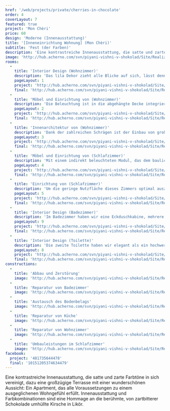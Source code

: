 ```yaml
---
href: '/web/projects/private/cherries-in-chocolate'
order: 4
coverLayout: 7
featured: true
project: 'Mon Chèri'
price: 60
design: 'Moderne (Innenausstattung)'
title: '[Inneneinrichtung Wohnung] (Mon Chèri)'
subtitle: 'Fest (der Farben)'
description: 'Eine kontrastreiche Innenausstattung, die satte und zarte Farbtöne in sich vereinigt, dazu eine großzügige Terrasse mit einer wunderschönen Aussicht: Ein Apartment, das alle Voraussetzungen zu einem ausgeglichenen Wohngefühl erfüllt.'
image: 'http://hub.acherno.com/svn/piyani-vishni-v-shokolad/Site/Realizacia/02_Ach (6).jpg'
rooms:
  -
    title: 'Interior Design (Wohnzimmer)'
    description: 'Das lila Dekor zieht alle Blicke auf sich, lässt dennoch genug Raum um das weiße Sofa, den schwarzen Beistelltisch, die grauen Wände und den hochwertigen Boden in einer perfekten Art zu kombinieren. Die modernen Hochglanzfronten verleihen dem Wohnzimmer zusätzlich eine klassische Eleganz.'
    pageLayout: 1
    project: 'http://hub.acherno.com/svn/piyani-vishni-v-shokolad/Site/3D/01-h_f.jpg'
    final: 'http://hub.acherno.com/svn/piyani-vishni-v-shokolad/Site/Realizacia/01_Ach (4).jpg'
  -
    title: 'Möbel und Einrichtung von (Wohnzimmer)'
    description: 'Die Beleuchtung ist in die abgehängte Decke integriert und sorgt für eine angenehme, romantische Atmosphäre.'
    pageLayout: 2
    project: 'http://hub.acherno.com/svn/piyani-vishni-v-shokolad/Site/3D/02-h_f.jpg'
    final: 'http://hub.acherno.com/svn/piyani-vishni-v-shokolad/Site/Realizacia/02_Ach (6).jpg'
  -
    title: 'Innenarchitektur von (Wohnzimmer)'
    description: 'Dank der zahlreichen Schrägen ist der Einbau von großen Fenstern problemlos möglich. Diese lässt die Räume besonders hell, freundlich und luftig wirken'
    pageLayout: 3
    project: 'http://hub.acherno.com/svn/piyani-vishni-v-shokolad/Site/3D/03-h_f.jpg'
    final: 'http://hub.acherno.com/svn/piyani-vishni-v-shokolad/Site/Realizacia/03_Ach (2).jpg'
  -
    title: 'Möbel und Einrichtung von (Schlafzimmer)'
    description: 'Mit einem indirekt beleuchteten Modul, das dem baulichen Verlauf folgt, haben wir die Schräge gekonnt in die Szene gesetzt.'
    pageLayout: 4
    project: 'http://hub.acherno.com/svn/piyani-vishni-v-shokolad/Site/3D/04-s_f.jpg'
    final: 'http://hub.acherno.com/svn/piyani-vishni-v-shokolad/Site/Realizacia/04_Ach (20).jpg'
  -
    title: 'Einrichtung von (Schlafzimmer)'
    description: 'Um die geringe Nutzfläche dieses Zimmers optimal auszunutzen haben wir uns entschieden ein mittelgroßes Bett und funktional gegenüber eingebaute Sideboards zu platzieren.'
    pageLayout: 5
    project: 'http://hub.acherno.com/svn/piyani-vishni-v-shokolad/Site/3D/05-k_f.jpg'
    final: 'http://hub.acherno.com/svn/piyani-vishni-v-shokolad/Site/Realizacia/05_Ach (18).jpg'
  -
    title: 'Interior Design (Badezimmer)'
    description: 'Im Badezimmer haben wir eine Eckduschkabine, mehrere Spotlights und ein Interieur von Kleinmöbel für die kleinen Dinge des Alltags verwirklicht. Fliesen in Schoko und Beige bilden einen harmonischen Hintergrund.'
    pageLayout: 9
    project: 'http://hub.acherno.com/svn/piyani-vishni-v-shokolad/Site/3D/06-b1_f.jpg'
    final: 'http://hub.acherno.com/svn/piyani-vishni-v-shokolad/Site/Realizacia/06_Ach (26).jpg'
  -
    title: 'Interior Design (Toilette)'
    description: 'Die zweite Toilette haben wir elegant als ein hochwertiges Gäste WC mit einem praktischen Waschplatz gelöst'
    pageLayout: 8
    project: 'http://hub.acherno.com/svn/piyani-vishni-v-shokolad/Site/3D/07-b2_f.jpg'
    final: 'http://hub.acherno.com/svn/piyani-vishni-v-shokolad/Site/Realizacia/07_Ach (27).jpg'
constructions:
  - 
    title: 'Abbau und Zerstörung'
    image: 'http://hub.acherno.com/svn/piyani-vishni-v-shokolad/Site/Remonti/P6090118.JPG'
  - 
    title: 'Reparatur von Badezimmer'
    image: 'http://hub.acherno.com/svn/piyani-vishni-v-shokolad/Site/Remonti/IMG_8437.JPG'
  - 
    title: 'Austausch des Bodenbelags'
    image: 'http://hub.acherno.com/svn/piyani-vishni-v-shokolad/Site/Remonti/IMG_7779.JPG'
  - 
    title: 'Reparatur von Küche'
    image: 'http://hub.acherno.com/svn/piyani-vishni-v-shokolad/Site/Remonti/IMG_5855.JPG'
  - 
    title: 'Reparatur von Wohnzimmer'
    image: 'http://hub.acherno.com/svn/piyani-vishni-v-shokolad/Site/Remonti/IMG_8877.JPG'
  - 
    title: 'Umbauleistungen im Schlafzimmer'
    image: 'http://hub.acherno.com/svn/piyani-vishni-v-shokolad/Site/Remonti/IMG_8477.JPG'
facebook:
  project: '481735644478'
  final: '10151205374634479'
---
```

Eine kontrastreiche Innenausstattung, die satte und zarte Farbtöne in sich vereinigt, dazu eine großzügige Terrasse mit einer wunderschönen Aussicht: Ein Apartment, das alle Voraussetzungen zu einem ausgeglichenen Wohngefühl erfüllt. Innenausstattung und Farbkombinationen sind eine Hommage an die berühmte, von zartbitterer Schokolade umhüllte Kirsche in Likör.